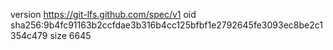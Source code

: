 version https://git-lfs.github.com/spec/v1
oid sha256:9b4fc91163b2ccfdae3b316b4cc125bfbf1e2792645fe3093ec8be2c1354c479
size 6645
